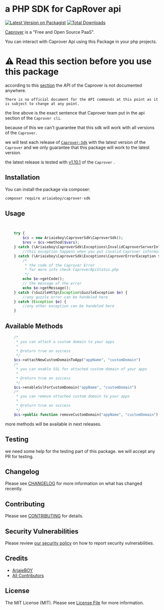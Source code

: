 # a PHP SDK for CapRover api

[![Latest Version on Packagist](https://img.shields.io/packagist/v/ariaieboy/caprover-sdk.svg?style=flat-square)](https://packagist.org/packages/ariaieboy/caprover-sdk)
[![Total Downloads](https://img.shields.io/packagist/dt/ariaieboy/caprover-sdk.svg?style=flat-square)](https://packagist.org/packages/ariaieboy/caprover-sdk)

[Caprover](https://github.com/caprover/caprover) is a "Free and Open Source PaaS".

You can interact with Caprover Api using this Package in your php projects.

# ⚠️ Read this section before you use this package

according to this [section](https://github.com/caprover/caprover) the API of the Caprover is not documented anywhere.

`There is no official document for the API commands at this point as it is subject to change at any point.`

the line above is the exact sentence that Caprover team put in the api section of the `Caprover cli`.

because of this we can't guarantee that this sdk will work with all versions of the `Caprover`.

we will test each release of [`Caprover-Sdk`](https://github.com/ariaieboy/caprover-sdk) with the latest version of
the `Caprover` and we only guarantee that this package will work to the latest version.

the latest release is tested with [v1.10.1](https://github.com/caprover/caprover/releases/tag/v1.10.1) of the `Caprover`
.

## Installation

You can install the package via composer:

```bash
composer require ariaieboy/caprover-sdk
```

## Usage

```php


    try {
        $cs = new Ariaieboy\CaproverSdk\CaproverSdk();
        $res = $cs->method($vars);
    } catch (\Ariaieboy\CaproverSdk\Exceptions\InvalidCaproverServerInfoException $e) {
        //this exception happens when you put invalid Caprover information like ServerName or ServerPassword
    } catch (\Ariaieboy\CaproverSdk\Exceptions\CaproverErrorException $e) {
        /*
         * the code of the Caprover Error
         * for more info check CaproverApiStatus.php
         */
        echo $e->getCode();
        // the message of the error
        echo $e->getMessage();
    } catch (\GuzzleHttp\Exception\GuzzleException $e) {
        //any guzzle error can be handeled here
    } catch (Exception $e) {
        //any other exception can be handeled here
    }
```

## Available Methods

```php
    /*
     * you can attach a custom domain to your apps
     * 
     * @return true on success
     */
    $cs->attachNewCustomDomainToApp("appName", "customDomain")
    /*
     * you can enable SSL for attached custom domain of your apps
     * 
     * @return true on success
     */
    $cs->enableSslForCustomDomain("appName", "customDomain")
    /*
     * you can remove attached custom domain to your apps
     * 
     * @return true on success
     */
    $cs->public function removeCustomDomain("appName", "customDomain")
```
more methods will be available in next releases.

## Testing

we need some help for the testing part of this package. we will accept any PR for testing.

## Changelog

Please see [CHANGELOG](CHANGELOG.md) for more information on what has changed recently.

## Contributing

Please see [CONTRIBUTING](.github/CONTRIBUTING.md) for details.

## Security Vulnerabilities

Please review [our security policy](../../security/policy) on how to report security vulnerabilities.

## Credits

- [AriaieBOY](https://github.com/ariaieboy)
- [All Contributors](../../contributors)

## License

The MIT License (MIT). Please see [License File](LICENSE.md) for more information.
